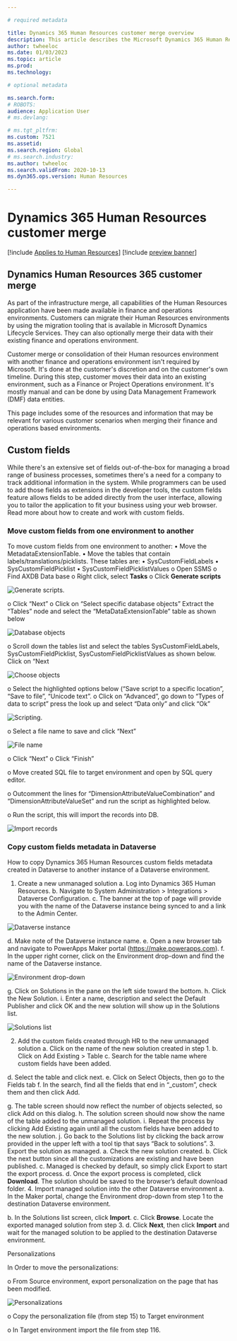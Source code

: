 ```yaml
---

# required metadata

title: Dynamics 365 Human Resources customer merge overview
description: This article describes the Microsoft Dynamics 365 Human Resources customer merge.
author: twheeloc
ms.date: 01/03/2023
ms.topic: article
ms.prod: 
ms.technology: 

# optional metadata

ms.search.form: 
# ROBOTS: 
audience: Application User
# ms.devlang: 

# ms.tgt_pltfrm: 
ms.custom: 7521
ms.assetid: 
ms.search.region: Global
# ms.search.industry: 
ms.author: twheeloc
ms.search.validFrom: 2020-10-13
ms.dyn365.ops.version: Human Resources

---
```

# Dynamics 365 Human Resources customer merge 

[!include [Applies to Human Resources](../includes/applies-to-hr.md)]
[!include [preview banner](../includes/preview-banner.md)]

## Dynamics Human Resources 365 customer merge

As part of the infrastructure merge, all capabilities of the Human Resources application have been made available in finance and operations environments. Customers can migrate their Human Resources environments by using the migration tooling that is available in Microsoft Dynamics Lifecycle Services. They can also optionally merge their data with their existing finance and operations environment.

Customer merge or consolidation of their Human resources environment with another finance and operations environment isn't required by Microsoft. It's done at the customer's discretion and on the customer's own timeline. During this step, customer moves their data into an existing environment, such as a Finance or Project Operations environment. It's mostly manual and can be done by using Data Management Framework (DMF) data entities.

This page includes some of the resources and information that may be relevant for various customer scenarios when merging their finance and operations based environments. 

## Custom fields
While there's an extensive set of fields out-of-the-box for managing a broad range of business processes, sometimes there's a need for a company to track additional information in the system. While programmers can be used to add those fields as extensions in the developer tools, the custom fields feature allows fields to be added directly from the user interface, allowing you to tailor the application to fit your business using your web browser. Read more about how to create and work with custom fields. 

### Move custom fields from one environment to another
To move custom fields from one environment to another: 
•	Move the MetadataExtensionTable.
•	Move the tables that contain labels/translations/picklists. These tables are:
  •	SysCustomFieldLabels
  • SysCustomFieldPicklist
  • SysCustomFieldPicklistValues
      o	Open SSMS
      o	Find AXDB Data base
      o	Right click, select **Tasks**
      o	Click **Generate scripts**
      
      
![Generate scripts.](media/Generate-scripts-1.png)
     
o	Click “Next”
o	Click on “Select specific database objects”
Extract the “Tables” node and select the “MetaDataExtensionTable” table as shown below

![Database objects](media/database-objects3.png)

o	Scroll down the tables list and select the tables  SysCustomFieldLabels, SysCustomFieldPicklist, SysCustomFieldPicklistValues as shown below.
Click on “Next

![Choose objects](media/choose-objects4.png)

o	Select the highlighted options below (“Save script to a specific location”, “Save to file”, “Unicode text”.
o	Click on “Advanced”, go down to “Types of data to script” press the look up and select “Data only” and  click “Ok”

![Scripting.](media/set-scripting5.png)

o	 Select a file name to save and click “Next”

![File name](media/file-name6.png)

o	Click “Next”
o	Click “Finish”


o	Move created SQL file to target environment and open by SQL query editor.

o	Outcomment the lines for “DimensionAttributeValueCombination” and “DimensionAttributeValueSet” and run the script as highlighted below. 

o	Run the script, this will import the records into DB.

![Import records](media/record-import7.png)

### Copy custom fields metadata in Dataverse

How to copy Dynamics 365 Human Resources custom fields metadata created in Dataverse to another instance of a Dataverse environment.

1.	Create a new unmanaged solution
a.	Log into Dynamics 365 Human Resources.
b.	Navigate to System Administration > Integrations > Dataverse Configuration.
c.	The banner at the top of page will provide you with the name of the Dataverse instance being synced to and a link to the Admin Center. 

![Dataverse instance](media/dataverse-integration8.png)

d.	Make note of the Dataverse instance name.
e.	Open a new browser tab and navigate to PowerApps Maker portal (https://make.powerapps.com).
f.	In the upper right corner, click on the Environment drop-down and find the name of the Dataverse instance.

![Environment drop-down](media/environment-name10.png)


g.	Click on Solutions in the pane on the left side toward the bottom.
h.	Click the New Solution.
i.	Enter a name, description and select the Default Publisher and click OK and the new solution will show up in the Solutions list.

![Solutions list](media/solutions-list11.png)


2.	Add the custom fields created through HR to the new unmanaged solution
a.	Click on the name of the new solution created in step 1.
b.	Click on Add Existing > Table
c.	Search for the table name where custom fields have been added. 

d.	Select the table and click next.
e.	Click on Select Objects, then go to the Fields tab
f.	In the search, find all the fields that end in “_custom”, check them and then click Add. 

g.	The table screen should now reflect the number of objects selected, so click Add on this dialog.
h.	The solution screen should now show the name of the table added to the unmanaged solution.
i.	Repeat the process by clicking Add Existing again until all the custom fields have been added to the new solution.
j.	Go back to the Solutions list by clicking the back arrow provided in the upper left with a tool tip that says “Back to solutions”.
3.	Export the solution as managed.
a.	Check the new solution created.
b.	Click the next button since all the customizations are existing and have been published.
c.	Managed is checked by default, so simply click Export to start the export process.
d.	Once the export process is completed, click **Download**. The solution should be saved to the browser’s default download folder.
4.	Import managed solution into the other Dataverse environment
a.	In the Maker portal, change the Environment drop-down from step 1 to the destination Dataverse environment.


b.	In the Solutions list screen, click **Import**.
c.	Click **Browse**. Locate the exported managed solution from step 3.
d.	Click **Next**, then click **Import** and wait for the managed solution to be applied to the destination Dataverse environment.


Personalizations

In Order to move the personalizations:

o	From Source environment, export personalization on the page that has been modified. 

![Personalizations](media/export12.png)

o	Copy the personalization file (from step 15) to Target environment

o	In Target environment import the file from step 116.








